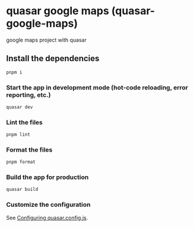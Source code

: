 # quasar google maps (quasar-google-maps)

google maps project with quasar

## Install the dependencies

```bash
pnpm i
```

### Start the app in development mode (hot-code reloading, error reporting, etc.)

```bash
quasar dev
```

### Lint the files

```bash
pnpm lint
```

### Format the files

```bash
pnpm format
```

### Build the app for production

```bash
quasar build
```

### Customize the configuration

See [Configuring quasar.config.js](https://v2.quasar.dev/quasar-cli-vite/quasar-config-js).
